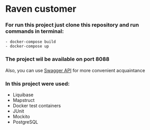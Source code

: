 # Raven customer

### For run this project just clone this repository and run commands in terminal:

    - docker-compose build
    - docker-compose up

### The project wil be available on port 8088

Also, you can use [Swagger API](http://localhost:8088/swagger-ui/index.html#/) for more convenient acquaintance

### In this project were used:
* Liquibase
* Mapstruct
* Docker test containers
* JUnit
* Mockito
* PostgreSQL
